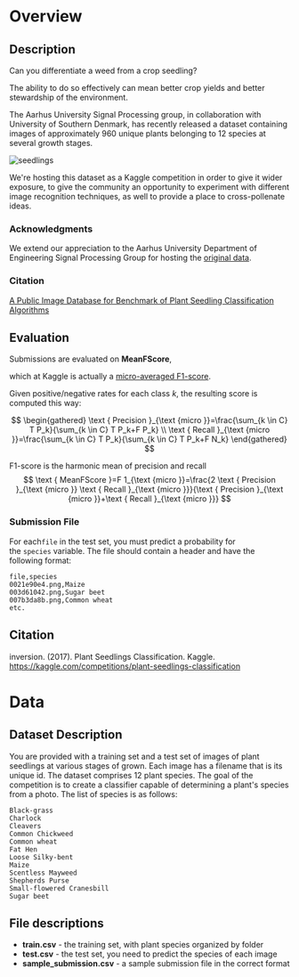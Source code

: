 # Overview

## Description

Can you differentiate a weed from a crop seedling?

The ability to do so effectively can mean better crop yields and better stewardship of the environment.

The Aarhus University Signal Processing group, in collaboration with University of Southern Denmark, has recently released a dataset containing images of approximately 960 unique plants belonging to 12 species at several growth stages.

![seedlings](https://storage.googleapis.com/kaggle-media/competitions/seedlings-classify/seedlings.png)

We're hosting this dataset as a Kaggle competition in order to give it wider exposure, to give the community an opportunity to experiment with different image recognition techniques, as well to provide a place to cross-pollenate ideas.

### Acknowledgments

We extend our appreciation to the Aarhus University Department of Engineering Signal Processing Group for hosting the [original data](https://vision.eng.au.dk/plant-seedlings-dataset/).

### Citation

[A Public Image Database for Benchmark of Plant Seedling Classification Algorithms](https://arxiv.org/abs/1711.05458)

## Evaluation

Submissions are evaluated on **MeanFScore**,

which at Kaggle is actually a [micro-averaged F1-score](https://en.wikipedia.org/wiki/F1_score).

Given positive/negative rates for each class *k*, the resulting score is computed this way:

$$
\begin{gathered}
\text { Precision }_{\text {micro }}=\frac{\sum_{k \in C} T P_k}{\sum_{k \in C} T P_k+F P_k} \\
\text { Recall }_{\text {micro }}=\frac{\sum_{k \in C} T P_k}{\sum_{k \in C} T P_k+F N_k}
\end{gathered}
$$

F1-score is the harmonic mean of precision and recall
$$
\text { MeanFScore }=F 1_{\text {micro }}=\frac{2 \text { Precision }_{\text {micro }} \text { Recall }_{\text {micro }}}{\text { Precision }_{\text {micro }}+\text { Recall }_{\text {micro }}}
$$

### Submission File

For each`file` in the test set, you must predict a probability for the `species` variable. The file should contain a header and have the following format:

```
file,species
0021e90e4.png,Maize
003d61042.png,Sugar beet
007b3da8b.png,Common wheat
etc.
```

## Citation

inversion. (2017). Plant Seedlings Classification. Kaggle. https://kaggle.com/competitions/plant-seedlings-classification

# Data

## Dataset Description

You are provided with a training set and a test set of images of plant seedlings at various stages of grown. Each image has a filename that is its unique id. The dataset comprises 12 plant species. The goal of the competition is to create a classifier capable of determining a plant's species from a photo. The list of species is as follows:

```
Black-grass
Charlock
Cleavers
Common Chickweed
Common wheat
Fat Hen
Loose Silky-bent
Maize
Scentless Mayweed
Shepherds Purse
Small-flowered Cranesbill
Sugar beet
```

## File descriptions

- **train.csv** - the training set, with plant species organized by folder
- **test.csv** - the test set, you need to predict the species of each image
- **sample_submission.csv** - a sample submission file in the correct format